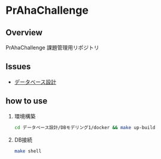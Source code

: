 # PrAhaChallenge

## Overview
PrAhaChallenge 課題管理用リポジトリ

## Issues

- [データベース設計](https://dbdiagram.io/d/6370846dc9abfc61117235ce)

## how to use
1. 環境構築
    ```sh
    cd データベース設計/DBモデリング1/docker && make up-build
    ```
1. DB接続
   ```sh
   make shell
   ```